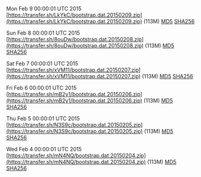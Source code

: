 Mon Feb  9 00:00:01 UTC 2015 [https://transfer.sh/LkYkC/bootstrap.dat.20150209.zip](https://transfer.sh/LkYkC/bootstrap.dat.20150209.zip) (113M) [MD5](https://transfer.sh/x1eBK/md5.txt) [SHA256](https://transfer.sh/D9gKp/sha256.txt)

Sun Feb  8 00:00:01 UTC 2015 [https://transfer.sh/8ouDw/bootstrap.dat.20150208.zip](https://transfer.sh/8ouDw/bootstrap.dat.20150208.zip) (113M) [MD5](https://transfer.sh/1fQSEk/md5.txt) [SHA256](https://transfer.sh/klC97/sha256.txt)

Sat Feb  7 00:00:01 UTC 2015 [https://transfer.sh/xVM11/bootstrap.dat.20150207.zip](https://transfer.sh/xVM11/bootstrap.dat.20150207.zip) (113M) [MD5](https://transfer.sh/lUNyf/md5.txt) [SHA256](https://transfer.sh/pHx4g/sha256.txt)

Fri Feb  6 00:00:01 UTC 2015 [https://transfer.sh/mB2y1/bootstrap.dat.20150206.zip](https://transfer.sh/mB2y1/bootstrap.dat.20150206.zip) (113M) [MD5](https://transfer.sh/kL2wv/md5.txt) [SHA256](https://transfer.sh/LmpSS/sha256.txt)

Thu Feb  5 00:00:01 UTC 2015 [https://transfer.sh/N3S9c/bootstrap.dat.20150205.zip](https://transfer.sh/N3S9c/bootstrap.dat.20150205.zip) (113M) [MD5](https://transfer.sh/jCz8g/md5.txt) [SHA256](https://transfer.sh/16oiUK/sha256.txt)

Wed Feb  4 00:00:01 UTC 2015 [https://transfer.sh/mN4NQ/bootstrap.dat.20150204.zip](https://transfer.sh/mN4NQ/bootstrap.dat.20150204.zip) (113M) [MD5](https://transfer.sh/2fwAd/md5.txt) [SHA256](https://transfer.sh/8L4mR/sha256.txt)
